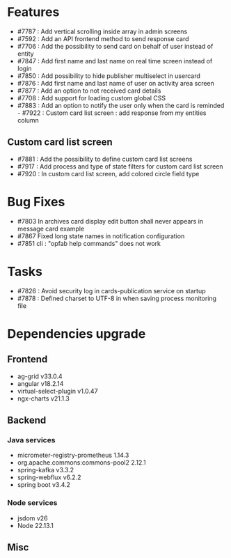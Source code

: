 
# Features

- #7787 : Add vertical scrolling inside array in admin screens
- #7592 : Add an API frontend method to send response card
- #7706 : Add the possibility to send card on behalf of user instead of entity
- #7847 : Add first name and last name on real time screen instead of login
- #7850 : Add possibility to hide publisher multiselect in usercard
- #7876 : Add first name and last name of user on activity area screen
- #7877 : Add an option to not received card details
- #7708 : Add support for loading custom global CSS
- #7883 : Add an option to notify the user only when the card is reminded
- #7922 : Custom card list screen : add response from my entities column

## Custom card list screen
- #7881 : Add the possibility to define custom card list screens
- #7917 : Add process and type of state filters for custom card list screen
- #7920 : In custom card list screen, add colored circle field type

# Bug Fixes

- #7803 In archives card display edit button shall never appears in message card example
- #7867 Fixed long state names in notification configuration
- #7851 cli : "opfab help commands" does not work



# Tasks

- #7826 : Avoid security log in cards-publication service on startup
- #7878 : Defined charset to UTF-8 in when saving process monitoring file

# Dependencies upgrade

## Frontend
- ag-grid v33.0.4
- angular  v18.2.14 
- virtual-select-plugin v1.0.47
- ngx-charts v21.1.3

  
## Backend 

### Java services 

- micrometer-registry-prometheus 1.14.3
- org.apache.commons:commons-pool2 2.12.1
- spring-kafka v3.3.2
- spring-webflux v6.2.2
- spring boot v3.4.2


### Node services

- jsdom v26
- Node 22.13.1


## Misc 







